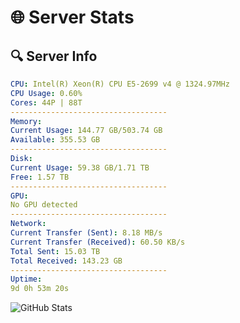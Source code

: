 # 🌐 Server Stats
## 🔍 Server Info
```yaml
CPU: Intel(R) Xeon(R) CPU E5-2699 v4 @ 1324.97MHz
CPU Usage: 0.60%
Cores: 44P | 88T
-----------------------------------
Memory:
Current Usage: 144.77 GB/503.74 GB
Available: 355.53 GB
-----------------------------------
Disk:
Current Usage: 59.38 GB/1.71 TB
Free: 1.57 TB
-----------------------------------
GPU:
No GPU detected
-----------------------------------
Network:
Current Transfer (Sent): 8.18 MB/s
Current Transfer (Received): 60.50 KB/s
Total Sent: 15.03 TB
Total Received: 143.23 GB
-----------------------------------
Uptime:
9d 0h 53m 20s
```
![GitHub Stats](https://img.shields.io/badge/Updated-2025-03-16_22:16:09-blue)